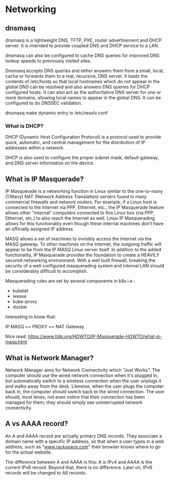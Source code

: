 # Networking

## dnsmasq

dnsmasq  is  a  lightweight  DNS,  TFTP,  PXE, router advertisement and DHCP server. It is intended to provide coupled DNS and DHCP service to a LAN.
       
dnsmasq can also be configured to cache DNS queries for improved DNS lookup speeds to previously visited sites.

Dnsmasq accepts DNS queries and either answers them from a small, local, cache or forwards them  to  a real, recursive, DNS server. It loads the contents of /etc/hosts so that local hostnames which do not appear in the global DNS can  be  resolved  and  also  answers  DNS queries for DHCP configured hosts. It can also act as the authoritative DNS server for one or more domains, allowing local names to appear in the global DNS. It can be configured to do DNSSEC validation.

dnsmasq make dynamic entry in /etc/resolv.conf

### What is DHCP?

DHCP (Dynamic Host Configuration Protocol) is a protocol used to provide quick, automatic, and central management for the distribution of IP addresses within a network.

DHCP is also used to configure the proper subnet mask, default gateway, and DNS server information on the device.

## What is IP Masquerade?

IP Masquerade is a networking function in Linux similar to the one-to-many (1:Many) NAT (Network Address Translation) servers found in many commercial firewalls and network routers. For example, if a Linux host is connected to the Internet via PPP, Ethernet, etc., the IP Masquerade feature allows other "internal" computers connected to this Linux box (via PPP, Ethernet, etc.) to also reach the Internet as well. Linux IP Masquerading allows for this functionality even though these internal machines don't have an officially assigned IP address.

MASQ allows a set of machines to invisibly access the Internet via the MASQ gateway. To other machines on the Internet, the outgoing traffic will appear to be from the IP MASQ Linux server itself. In addition to the added functionality, IP Masquerade provides the foundation to create a HEAVILY secured networking environment. With a well built firewall, breaking the security of a well configured masquerading system and internal LAN should be considerably difficult to accomplish.

Masquerading rules are set by several components in k8s i.e.:

- kubelet
- weave
- kube-proxy
- docker

Interesting to know that:

IP MASQ == PROXY == NAT Gateway

Nice read: https://www.tldp.org/HOWTO/IP-Masquerade-HOWTO/what-is-masq.html

## What is Network Manager?

Network Manager aims for Network Connectivity which "Just Works". The computer should use the wired network connection when it's plugged in, but automatically switch to a wireless connection when the user unplugs it and walks away from the desk. Likewise, when the user plugs the computer back in, the computer should switch back to the wired connection. The user should, most times, not even notice that their connection has been managed for them; they should simply see uninterrupted network connectivity.

## A vs AAAA record?

An A and AAAA record are actually primary DNS records.  They associate a domain name with a specific IP address, so that when a user types in a web address, such as "www.rackspace.com" their browser knows where to go for the actual website.

The difference between A and AAAA is this: A is IPv4 and AAAA is the current IPv6 record.  Beyond that, there is no difference.  Later on, IPv6 records will be changed to A6 records.
